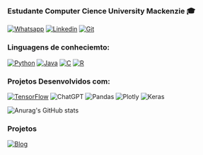 ### Estudante Computer Cience University Mackenzie :mortar_board:
[![Whatsapp](	https://img.shields.io/badge/WhatsApp-25D366?style=for-the-badge&logo=whatsapp&logoColor=white)](https://wa.me/5511940198953) [![Linkedin](https://img.shields.io/badge/LinkedIn-0077B5?style=for-the-badge&logo=linkedin&logoColor=white)](https://www.linkedin.com/in/nicolas-carmona-rondon/) [![Git](https://img.shields.io/badge/GitHub-100000?style=for-the-badge&logo=github&logoColor=white)](https://github.com/nc-rondon/nc-rondon)
### Linguagens de conheciemto:
[![Python](https://img.shields.io/badge/Python-14354C?style=for-the-badge&logo=python&logoColor=white)]() [![Java](https://img.shields.io/badge/Java-ED8B00?style=for-the-badge&logo=openjdk&logoColor=white)]() [![C](https://img.shields.io/badge/C-00599C?style=for-the-badge&logo=c&logoColor=white)]() [![R](	https://img.shields.io/badge/R-276DC3?style=for-the-badge&logo=r&logoColor=white)]()
### Projetos Desenvolvidos com:
[![TensorFlow](https://img.shields.io/badge/TensorFlow-FF6F00?style=for-the-badge&logo=tensorflow&logoColor=white)]() ![ChatGPT](https://img.shields.io/badge/chatGPT-74aa9c?style=for-the-badge&logo=openai&logoColor=white) ![Pandas](https://img.shields.io/badge/pandas-%23150458.svg?style=for-the-badge&logo=pandas&logoColor=white) ![Plotly](https://img.shields.io/badge/Plotly-%233F4F75.svg?style=for-the-badge&logo=plotly&logoColor=white) ![Keras](https://img.shields.io/badge/Keras-%23D00000.svg?style=for-the-badge&logo=Keras&logoColor=white)

![Anurag's GitHub stats](https://github-readme-stats.vercel.app/api?username=nc-rondon&show_icons=true&theme=transparent)
### Projetos
[![Blog](	https://github-readme-stats.vercel.app/api/top-langs/?username=nc-rondon&theme=blue-green)]()


